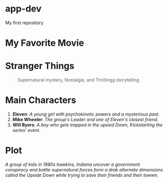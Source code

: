 # app-dev
My first repository
# **My Favorite Movie**
# **Stranger Things**
> Supernatural mystery, Nostalgia, and Thrillingg storytelling

# **Main Characters**
1. **Eleven**: *A young girl with psychokinetic powers and a mysterious past.*
2. **Mike Wheeler**: *The group's Leader and one of Eleven's closest friend.*
3. **Will Byers**: *A boy who gets trapped in the upsied Down, Kickstarting the series' event.*

# **Plot**
*A group of kids in 1980s hawkins, Indiana uncover a government conspiracy and battle supernatural forces form a drak alternate dimensions called the Upside Down while trying to save their friends and their towwn.*

